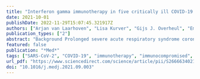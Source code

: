 ```yaml
---
title: "Interferon gamma immunotherapy in five critically ill COVID-19 patients with impaired cellular immunity: A case series"
date: 2021-10-01
publishDate: 2022-11-29T15:07:45.321917Z
authors: ["Arjan van Laarhoven", "Lisa Kurver", "Gijs J. Overheul", "Emma J. Kooistra", "Wilson F. Abdo", "Reinout van Crevel", "Raphaël Duivenvoorden", "Matthijs Kox", "Jaap ten Oever", "Jeroen Schouten", "Frank L. van de Veerdonk", "Hans van der Hoeven", "Janette Rahamat-Langendoen", "Ronald P. van Rij", "Peter Pickkers", "Mihai G. Netea"]
publication_types: ["2"]
abstract: "Background Prolonged severe acute respiratory syndrome coronavirus 2 (SARS-CoV-2) shedding has been described in immunocompromised coronavirus disease 2019 (COVID-19) patients, resulting in protracted disease and poor outcome. Specific therapy to improve viral clearance and outcome for this group of patients is currently unavailable. Methods Five critically ill COVID-19 patients with severe defects in cellular immune responses, high SARS-CoV-2 viral RNA loads, and no respiratory improvement were treated with interferon gamma, 100 μg subcutaneously, thrice weekly. Bronchial secretion was collected every 48 h for routine diagnostic SARS-CoV-2 RT-PCR and viral culture. Findings Interferon gamma administration was followed by a rapid decline in SARS-CoV-2 load and a positive-to-negative viral culture conversion. Four patients recovered, and no signs of hyperinflammation were observed. Conclusions Interferon gamma may be considered as adjuvant immunotherapy in a subset of immunocompromised COVID-19 patients. Funding A.v.L. and R.v.C. are supported by National Institutes of Health (R01AI145781). G.J.O. and R.P.v.R. are supported by a VICI grant (016.VICI.170.090) from the Dutch Research Council (NWO). W.F.A. is supported by a clinical fellowship grant (9071561) of Netherlands Organization for Health Research and Development. M.G.N. is supported by an ERC advanced grant (833247) and a Spinoza grant of the Netherlands Organization for Scientific Research."
featured: false
publication: "*Med*"
tags: ["SARS-CoV-2", "COVID-19", "immunotherapy", "immunocompromised", "interferon gamma"]
url_pdf: "https://www.sciencedirect.com/science/article/pii/S2666634021003184"
doi: "10.1016/j.medj.2021.09.003"
---
```


